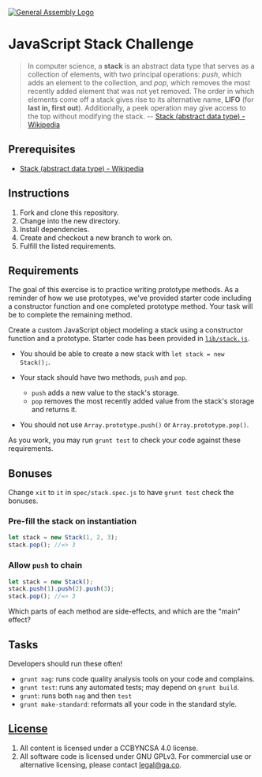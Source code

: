 [![General Assembly Logo](https://camo.githubusercontent.com/1a91b05b8f4d44b5bbfb83abac2b0996d8e26c92/687474703a2f2f692e696d6775722e636f6d2f6b6538555354712e706e67)](https://generalassemb.ly/education/web-development-immersive)

# JavaScript Stack Challenge

> In computer science, a **stack** is an abstract data type that serves as a
> collection of elements, with two principal operations: *push*, which adds an
> element to the collection, and *pop*, which removes the most recently added
> element that was not yet removed. The order in which elements come off a stack
> gives rise to its alternative name, **LIFO** (for **last in, first out**).
> Additionally, a peek operation may give access to the top without modifying
> the stack. -- [Stack (abstract data type) - Wikipedia](https://en.wikipedia.org/wiki/Stack_%28abstract_data_type%29)

## Prerequisites
-   [Stack (abstract data type) - Wikipedia](https://en.wikipedia.org/wiki/Stack_%28abstract_data_type%29)

## Instructions

1.  Fork and clone this repository.
1.  Change into the new directory.
1.  Install dependencies.
1.  Create and checkout a new branch to work on.
1.  Fulfill the listed requirements.

## Requirements

The goal of this exercise is to practice writing prototype methods. As a
reminder of how we use prototypes, we've provided starter code including a
constructor function and one completed prototype method. Your task will be to
complete the remaining method.

Create a custom JavaScript object modeling a stack using a constructor function
and a prototype.
Starter code has been provided in [`lib/stack.js`](lib/stack.js).

-   You should be able to create a new stack with `let stack = new Stack();`.
-   Your stack should have two methods, `push` and `pop`.

    -   `push` adds a new value to the stack's storage.
    -   `pop` removes the most recently added value from the stack's storage
        and returns it.

-   You should not use `Array.prototype.push()` or `Array.prototype.pop()`.

As you work, you may run `grunt test` to check your code against these
requirements.

## Bonuses

Change `xit` to `it` in `spec/stack.spec.js` to have `grunt test` check the
bonuses.

### Pre-fill the stack on instantiation

```js
let stack = new Stack(1, 2, 3);
stack.pop(); //=> 3
```

### Allow `push` to chain

```js
let stack = new Stack();
stack.push(1).push(2).push(3);
stack.pop(); //=> 3
```

Which parts of each method are side-effects, and which are the "main" effect?

## Tasks

Developers should run these often!

-   `grunt nag`: runs code quality analysis tools on your code
    and complains.
-   `grunt test`: runs any automated tests; may depend on `grunt build`.
-   `grunt`: runs both `nag` and then `test`
-   `grunt make-standard`: reformats all your code in the standard style.

## [License](LICENSE)

1.  All content is licensed under a CC­BY­NC­SA 4.0 license.
1.  All software code is licensed under GNU GPLv3. For commercial use or
    alternative licensing, please contact legal@ga.co.
